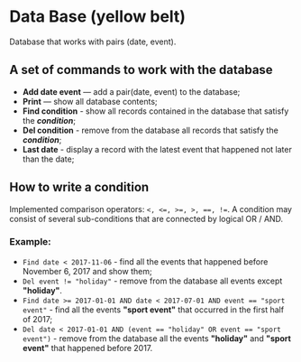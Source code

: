 # Data Base (yellow belt)
Database that works with pairs (date, event).

## A set of commands to work with the database
- **Add date event** — add a pair(date, event) to the database;
- **Print** — show all database contents;
- **Find condition** - show all records contained in the database that satisfy the **_condition_**;
- **Del condition** - remove from the database all records that satisfy the **_condition_**;
- **Last date** - display a record with the latest event that happened not later than the date;

## How to write a condition
Implemented comparison operators: ```<, <=, >=, >, ==, !=```.
A condition may consist of several sub-conditions that are connected by logical OR / AND.
### Example:
- ```Find date < 2017-11-06``` - find all the events that happened before November 6, 2017 and show them;
- ```Del event != "holiday"``` - remove from the database all events except **"holiday"**.
- ```Find date >= 2017-01-01 AND date < 2017-07-01 AND event == "sport event"``` - find all the events **"sport event"** that occurred in the first half of 2017;
- ```Del date < 2017-01-01 AND (event == "holiday" OR event == "sport event")``` - remove from the database all the events **"holiday"** and **"sport event"** that happened before 2017.
